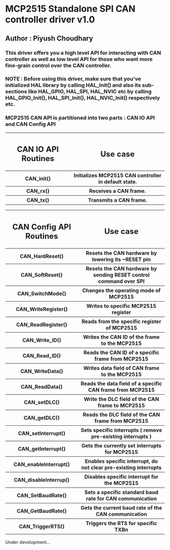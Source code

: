 <h1>MCP2515 Standalone SPI CAN controller driver v1.0</h1>
<h2> Author : Piyush Choudhary</h2>
<h3> This driver offers you a high level API for interacting with CAN controller as well as low level API for those who want more fine-grain control over the CAN controller. </h3>
<h3>NOTE : Before using this driver, make sure that you've initialized HAL library by calling HAL_Init() and also its sub-sections like HAL_GPIO, HAL_SPI, HAL_NVIC etc by calling HAL_GPIO_Init(), HAL_SPI_Init(), HAL_NVIC_Init() respectively etc.</h3>
<h3> MCP2515 CAN API is partitioned into two parts : CAN IO API and CAN Config API</h3>

<table>
    <tr>
        <th><h2>CAN IO API Routines</h2></th>
        <th><h2>Use case</h2></th>
    </tr>
    <tr>
        <th>CAN_init()</th>
        <th>Initializes MCP2515 CAN controller in default state.</th>
    </tr>
    <tr>
        <th>CAN_rx()</th>
        <th>Receives a CAN frame.</th>
    </tr>
    <tr>
        <th>CAN_tx()</th>
        <th>Transmits a CAN frame.</th>
    </tr>
</table>

<table>
    <tr>
        <th><h2>CAN Config API Routines</h2></th>
        <th><h2>Use case</h2></th>
    </tr>
    <tr>
        <th>CAN_HardReset()</th>
        <th>Resets the CAN hardware by lowering its ~RESET pin</th>
    </tr>
    <tr>
        <th>CAN_SoftReset()</th>
        <th>Resets the CAN hardware by sending RESET control command over SPI</th>
    </tr>
    <tr>
        <th>CAN_SwitchMode()</th>
        <th>Changes the operating mode of MCP2515</th>
    </tr>
    <tr>
        <th>CAN_WriteRegister()</th>
        <th>Writes to specific MCP2515 register</th>
    </tr>
    <tr>
        <th>CAN_ReadRegister()</th>
        <th>Reads from the specific register of MCP2515</th>
    </tr>
    <tr>
        <th>CAN_Write_ID()</th>
        <th>Writes the CAN ID of the frame to the MCP2515</th>
    </tr>
    <tr>
        <th>CAN_Read_ID()</th>
        <th>Reads the CAN ID of a specific frame from MCP2515</th>
    </tr>
    <tr>
        <th>CAN_WriteData()</th>
        <th>Writes data field of CAN frame to the MCP2515</th>
    </tr>
    <tr>
        <th>CAN_ReadData()</th>
        <th>Reads the data field of a specific CAN frame from MCP2515</th>
    </tr>
    <tr>
        <th>CAN_setDLC()</th>
        <th>Write the DLC field of the CAN frame to MCP2515</th>
    </tr>
    <tr>
        <th>CAN_getDLC()</th>
        <th>Reads the DLC field of the CAN frame from MCP2515</th>
    </tr>
    <tr>
        <th>CAN_setInterrupt()</th>
        <th>Sets specific interrupts ( remove pre-existing interrupts )</th>
    </tr>
    <tr>
        <th>CAN_getInterrupt()</th>
        <th>Gets the currently set interrupts for MCP2515</th>
    </tr>
    <tr>
        <th>CAN_enableInterrupt()</th>
        <th>Enables specific interrupt, do not clear pre-existing interrupts</th>
    </tr>
    <tr>
        <th>CAN_disableInterrup()</th>
        <th>Disables specific interrupt for the MCP2515</th>
    </tr>
    <tr>
        <th>CAN_SetBaudRate()</th>
        <th>Sets a specific standard baud rate for CAN communication</th>
    </tr>
    <tr>
        <th>CAN_GetBaudRate()</th>
        <th>Gets the current baud rate of the CAN communication</th>
    </tr>
     <tr>
        <th>CAN_TriggerRTS()</th>
        <th>Triggers the RTS for specific TXBn</th>
    </tr>
    
</table>

<p>Under development...</p>


